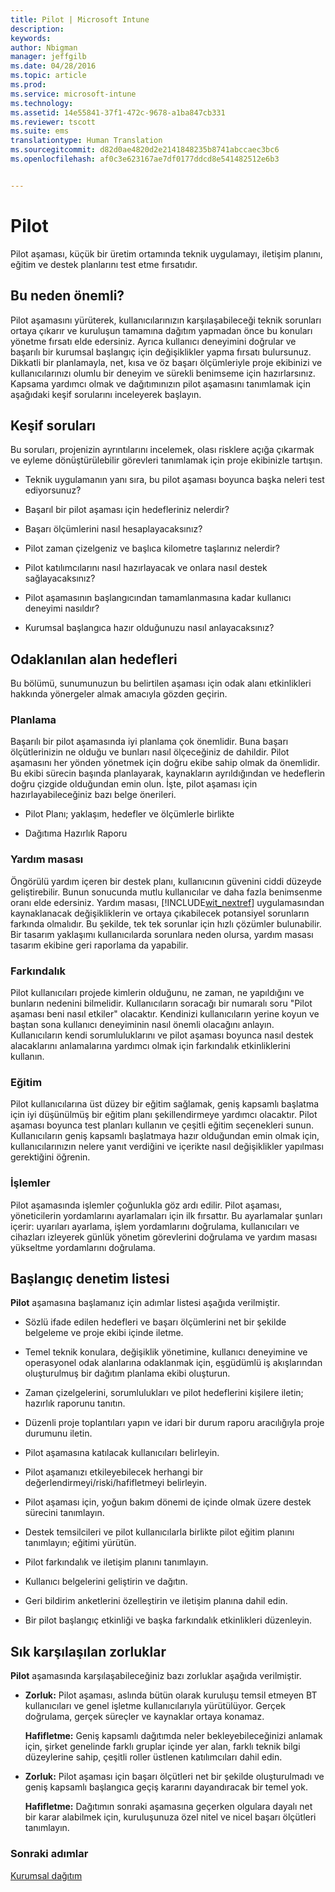 ```yaml
---
title: Pilot | Microsoft Intune
description: 
keywords: 
author: Nbigman
manager: jeffgilb
ms.date: 04/28/2016
ms.topic: article
ms.prod: 
ms.service: microsoft-intune
ms.technology: 
ms.assetid: 14e55841-37f1-472c-9678-a1ba847cb331
ms.reviewer: tscott
ms.suite: ems
translationtype: Human Translation
ms.sourcegitcommit: d82d0ae4820d2e2141848235b8741abccaec3bc6
ms.openlocfilehash: af0c3e623167ae7df0177ddcd8e541482512e6b3


---
```


# Pilot
Pilot aşaması, küçük bir üretim ortamında teknik uygulamayı, iletişim planını, eğitim ve destek planlarını test etme fırsatıdır.

## Bu neden önemli?
Pilot aşamasını yürüterek, kullanıcılarınızın karşılaşabileceği teknik sorunları ortaya çıkarır ve kuruluşun tamamına dağıtım yapmadan önce bu konuları yönetme fırsatı elde edersiniz. Ayrıca kullanıcı deneyimini doğrular ve başarılı bir kurumsal başlangıç için değişiklikler yapma fırsatı bulursunuz. Dikkatli bir planlamayla, net, kısa ve öz başarı ölçümleriyle proje ekibinizi ve kullanıcılarınızı olumlu bir deneyim ve sürekli benimseme için hazırlarsınız.
Kapsama yardımcı olmak ve dağıtımınızın pilot aşamasını tanımlamak için aşağıdaki keşif sorularını inceleyerek başlayın.

## Keşif soruları
Bu soruları, projenizin ayrıntılarını incelemek, olası risklere açığa çıkarmak ve eyleme dönüştürülebilir görevleri tanımlamak için proje ekibinizle tartışın.

-   Teknik uygulamanın yanı sıra, bu pilot aşaması boyunca başka neleri test ediyorsunuz?

-   Başarıl bir pilot aşaması için hedefleriniz nelerdir?

-   Başarı ölçümlerini nasıl hesaplayacaksınız?

-   Pilot zaman çizelgeniz ve başlıca kilometre taşlarınız nelerdir?

-   Pilot katılımcılarını nasıl hazırlayacak ve onlara nasıl destek sağlayacaksınız?

-   Pilot aşamasının başlangıcından tamamlanmasına kadar kullanıcı deneyimi nasıldır?

-   Kurumsal başlangıca hazır olduğunuzu nasıl anlayacaksınız?

## Odaklanılan alan hedefleri
Bu bölümü, sunumunuzun bu belirtilen aşaması için odak alanı etkinlikleri hakkında yönergeler almak amacıyla gözden geçirin.

### Planlama
Başarılı bir pilot aşamasında iyi planlama çok önemlidir. Buna başarı ölçütlerinizin ne olduğu ve bunları nasıl ölçeceğiniz de dahildir. Pilot aşamasını her yönden yönetmek için doğru ekibe sahip olmak da önemlidir. Bu ekibi sürecin başında planlayarak, kaynakların ayrıldığından ve hedeflerin doğru çizgide olduğundan emin olun. İşte, pilot aşaması için hazırlayabileceğiniz bazı belge önerileri.

-   Pilot Planı; yaklaşım, hedefler ve ölçümlerle birlikte

-   Dağıtıma Hazırlık Raporu

### Yardım masası
Öngörülü yardım içeren bir destek planı, kullanıcının güvenini ciddi düzeyde geliştirebilir. Bunun sonucunda mutlu kullanıcılar ve daha fazla benimsenme oranı elde edersiniz. Yardım masası, [!INCLUDE[wit_nextref](../includes/wit_nextref_md.md)] uygulamasından kaynaklanacak değişikliklerin ve ortaya çıkabilecek potansiyel sorunların farkında olmalıdır. Bu şekilde, tek tek sorunlar için hızlı çözümler bulunabilir. Bir tasarım yaklaşımı kullanıcılarda sorunlara neden olursa, yardım masası tasarım ekibine geri raporlama da yapabilir.

### Farkındalık
Pilot kullanıcıları projede kimlerin olduğunu, ne zaman, ne yapıldığını ve bunların nedenini bilmelidir. Kullanıcıların soracağı bir numaralı soru "Pilot aşaması beni nasıl etkiler" olacaktır. Kendinizi kullanıcıların yerine koyun ve baştan sona kullanıcı deneyiminin nasıl önemli olacağını anlayın. Kullanıcıların kendi sorumluluklarını ve pilot aşaması boyunca nasıl destek alacaklarını anlamalarına yardımcı olmak için farkındalık etkinliklerini kullanın.

### Eğitim
Pilot kullanıcılarına üst düzey bir eğitim sağlamak, geniş kapsamlı başlatma için iyi düşünülmüş bir eğitim planı şekillendirmeye yardımcı olacaktır. Pilot aşaması boyunca test planları kullanın ve çeşitli eğitim seçenekleri sunun. Kullanıcıların geniş kapsamlı başlatmaya hazır olduğundan emin olmak için, kullanıcılarınızın nelere yanıt verdiğini ve içerikte nasıl değişiklikler yapılması gerektiğini öğrenin.

### İşlemler
Pilot aşamasında işlemler çoğunlukla göz ardı edilir. Pilot aşaması, yöneticilerin yordamlarını ayarlamaları için ilk fırsattır. Bu ayarlamalar şunları içerir: uyarıları ayarlama, işlem yordamlarını doğrulama, kullanıcıları ve cihazları izleyerek günlük yönetim görevlerini doğrulama ve yardım masası yükseltme yordamlarını doğrulama.

## Başlangıç denetim listesi
**Pilot** aşamasına başlamanız için adımlar listesi aşağıda verilmiştir.

-   Sözlü ifade edilen hedefleri ve başarı ölçümlerini net bir şekilde belgeleme ve proje ekibi içinde iletme.

-   Temel teknik konulara, değişiklik yönetimine, kullanıcı deneyimine ve operasyonel odak alanlarına odaklanmak için, eşgüdümlü iş akışlarından oluşturulmuş bir dağıtım planlama ekibi oluşturun.

-   Zaman çizelgelerini, sorumlulukları ve pilot hedeflerini kişilere iletin; hazırlık raporunu tanıtın.

-   Düzenli proje toplantıları yapın ve idari bir durum raporu aracılığıyla proje durumunu iletin.

-   Pilot aşamasına katılacak kullanıcıları belirleyin.

-   Pilot aşamanızı etkileyebilecek herhangi bir değerlendirmeyi/riski/hafifletmeyi belirleyin.

-   Pilot aşaması için, yoğun bakım dönemi de içinde olmak üzere destek sürecini tanımlayın.

-   Destek temsilcileri ve pilot kullanıcılarla birlikte pilot eğitim planını tanımlayın; eğitimi yürütün.

-   Pilot farkındalık ve iletişim planını tanımlayın.

-   Kullanıcı belgelerini geliştirin ve dağıtın.

-   Geri bildirim anketlerini özelleştirin ve iletişim planına dahil edin.

-   Bir pilot başlangıç etkinliği ve başka farkındalık etkinlikleri düzenleyin.

## Sık karşılaşılan zorluklar
**Pilot** aşamasında karşılaşabileceğiniz bazı zorluklar aşağıda verilmiştir.

-   **Zorluk:** Pilot aşaması, aslında bütün olarak kuruluşu temsil etmeyen BT kullanıcıları ve genel işletme kullanıcılarıyla yürütülüyor. Gerçek doğrulama, gerçek süreçler ve kaynaklar ortaya konamaz.

    **Hafifletme:** Geniş kapsamlı dağıtımda neler bekleyebileceğinizi anlamak için, şirket genelinde farklı gruplar içinde yer alan, farklı teknik bilgi düzeylerine sahip, çeşitli roller üstlenen katılımcıları dahil edin.

-   **Zorluk:** Pilot aşaması için başarı ölçütleri net bir şekilde oluşturulmadı ve geniş kapsamlı başlangıca geçiş kararını dayandıracak bir temel yok.

    **Hafifletme:** Dağıtımın sonraki aşamasına geçerken olgulara dayalı net bir karar alabilmek için, kuruluşunuza özel nitel ve nicel başarı ölçütleri tanımlayın.

### Sonraki adımlar
[Kurumsal dağıtım](enterprise-rollout.md)



<!--HONumber=Jun16_HO4-->


